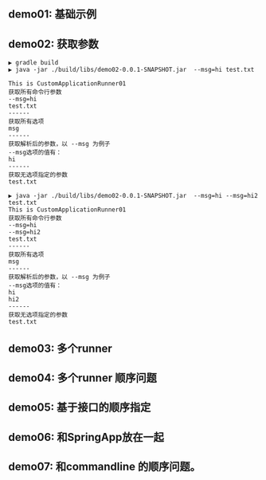 ## demo01: 基础示例

## demo02: 获取参数

```
▶ gradle build
▶ java -jar ./build/libs/demo02-0.0.1-SNAPSHOT.jar  --msg=hi test.txt

This is CustomApplicationRunner01
获取所有命令行参数
--msg=hi
test.txt
------
获取所有选项
msg
------
获取解析后的参数，以 --msg 为例子
--msg选项的值有：
hi
------
获取无选项指定的参数
test.txt

▶ java -jar ./build/libs/demo02-0.0.1-SNAPSHOT.jar  --msg=hi --msg=hi2 test.txt
This is CustomApplicationRunner01
获取所有命令行参数
--msg=hi
--msg=hi2
test.txt
------
获取所有选项
msg
------
获取解析后的参数，以 --msg 为例子
--msg选项的值有：
hi
hi2
------
获取无选项指定的参数
test.txt
```


## demo03: 多个runner

## demo04: 多个runner 顺序问题

## demo05: 基于接口的顺序指定

## demo06: 和SpringApp放在一起

## demo07: 和commandline 的顺序问题。